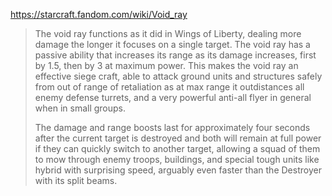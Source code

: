 https://starcraft.fandom.com/wiki/Void_ray

>The void ray functions as it did in Wings of Liberty, dealing more damage the longer it focuses on a single target. The void ray has a passive ability that increases its range as its damage increases, first by 1.5, then by 3 at maximum power. This makes the void ray an effective siege craft, able to attack ground units and structures safely from out of range of retaliation as at max range it outdistances all enemy defense turrets, and a very powerful anti-all flyer in general when in small groups.
>
>The damage and range boosts last for approximately four seconds after the current target is destroyed and both will remain at full power if they can quickly switch to another target, allowing a squad of them to mow through enemy troops, buildings, and special tough units like hybrid with surprising speed, arguably even faster than the Destroyer with its split beams.
